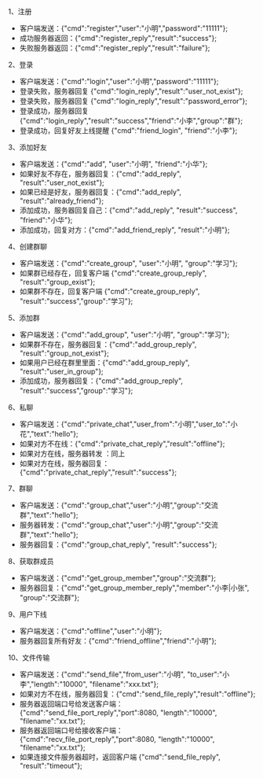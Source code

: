 1、注册
- 客户端发送：{"cmd":"register","user":"小明","password":"11111"};  
- 成功服务器返回：{"cmd":"register_reply","result":"success"};  
- 失败服务器返回：{"cmd":"register_reply","result":"failure"};  

2、登录  
- 客户端发送：{"cmd":"login","user":"小明","password":"11111"};  
- 登录失败，服务器回复 {"cmd":"login_reply","result":"user_not_exist"};  
- 登录失败，服务器回复 {"cmd":"login_reply","result":"password_error"};  
- 登录成功，服务器回复 {"cmd":"login_reply","result":"success","friend":"小李","group":"群"};  
- 登录成功，回复好友上线提醒 {"cmd":"friend_login", "friend":"小李"};  

3、添加好友  
- 客户端发送：{"cmd":"add", "user":"小明", "friend":"小华"};  
- 如果好友不存在，服务器回复：{"cmd":"add_reply", "result":"user_not_exist"};  
- 如果已经是好友，服务器回复：{"cmd":"add_reply", "result":"already_friend"};  
- 添加成功，服务器回复自己：{"cmd":"add_reply", "result":"success", "friend":"小华"};  
- 添加成功，回复对方：{"cmd":"add_friend_reply", "result":"小明"};  

4、创建群聊  
- 客户端发送：{"cmd":"create_group", "user":"小明", "group":"学习"};  
- 如果群已经存在，回复客户端 {"cmd":"create_group_reply", "result":"group_exist"};  
- 如果群不存在，回复客户端 {"cmd":"create_group_reply", "result":"success","group":"学习"};  

5、添加群  
- 客户端发送：{"cmd":"add_group", "user":"小明", "group":"学习"};  
- 如果群不存在，服务器回复：{"cmd":"add_group_reply", "result":"group_not_exist"};  
- 如果用户已经在群里里面：{"cmd":"add_group_reply", "result":"user_in_group"};  
- 添加成功，服务器回复：{"cmd":"add_group_reply", "result":"success","group":"学习"};  

6、私聊  
- 客户端发送：{"cmd":"private_chat","user_from":"小明","user_to":"小花","text":"hello"};  
- 如果对方不在线：{"cmd":"private_chat_reply","result":"offline"};  
- 如果对方在线，服务器转发 ：同上  
- 如果对方在线，服务器回复：{"cmd":"private_chat_reply","result":"success"};  

7、群聊  
- 客户端发送：{"cmd":"group_chat","user":"小明","group":"交流群","text":"hello"};  
- 服务器转发：{"cmd":"group_chat","user":"小明","group":"交流群","text":"hello"};  
- 服务器回复：{"cmd":"group_chat_reply", "result":"success"};  

8、获取群成员  
- 客户端发送：{"cmd":"get_group_member","group":"交流群"};  
- 服务器回复：{"cmd":"get_group_member_reply","member":"小李|小张", "group":"交流群"};  

9、用户下线  
- 客户端发送：{"cmd":"offline","user":"小明"};  
- 服务器回复所有好友：{"cmd":"friend_offline","friend":"小明"};  

10、文件传输  
- 客户端发送：{"cmd":"send_file","from_user":"小明", "to_user":"小李","length":"10000", "filename":"xxx.txt"};  
- 如果对方不在线，服务器回复：{"cmd":"send_file_reply","result":"offline"};  
- 服务器返回端口号给发送客户端：{"cmd":"send_file_port_reply","port":8080, "length":"10000", "filename":"xx.txt"};  
- 服务器返回端口号给接收客户端：{"cmd":"recv_file_port_reply","port":8080, "length":"10000", "filename":"xx.txt"};  
- 如果连接文件服务器超时，返回客户端 {"cmd":"send_file_reply", "result":"timeout"};  

